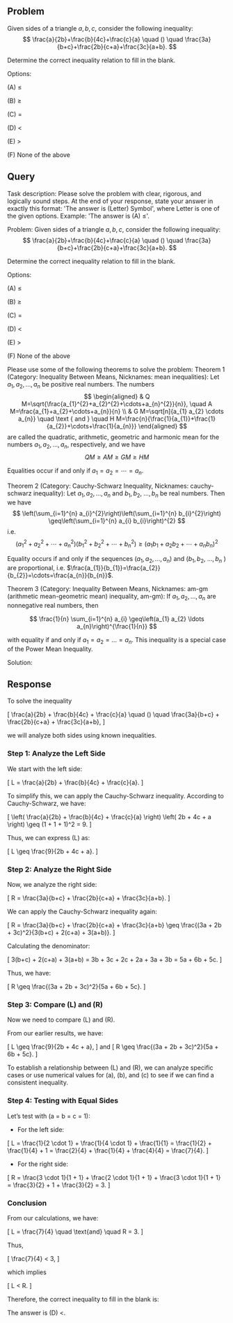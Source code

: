 ## Problem

Given sides of a triangle $a, b, c$, consider the following inequality:
$$
\frac{a}{2b}+\frac{b}{4c}+\frac{c}{a} \quad () \quad \frac{3a}{b+c}+\frac{2b}{c+a}+\frac{3c}{a+b}.
$$

Determine the correct inequality relation to fill in the blank.

Options:

(A) $\leq$ 

(B) $\geq$

(C) $=$ 

(D) $<$

(E) $>$

(F) None of the above

## Query

Task description: Please solve the problem with clear, rigorous, and logically sound steps. At the end of your response, state your answer in exactly this format: 'The answer is (Letter) Symbol', where Letter is one of the given options. Example: 'The answer is (A) $\leq$'.

Problem: Given sides of a triangle $a, b, c$, consider the following inequality:
$$
\frac{a}{2b}+\frac{b}{4c}+\frac{c}{a} \quad () \quad \frac{3a}{b+c}+\frac{2b}{c+a}+\frac{3c}{a+b}.
$$

Determine the correct inequality relation to fill in the blank.

Options:

(A) $\leq$ 

(B) $\geq$

(C) $=$ 

(D) $<$

(E) $>$

(F) None of the above

Please use some of the following theorems to solve the problem:
Theorem 1 (Category: Inequality Between Means, Nicknames: mean inequalities): Let $a_{1}, a_{2}, \ldots, a_{n}$ be positive real numbers. The numbers
$$
\begin{aligned}
& Q M=\sqrt{\frac{a_{1}^{2}+a_{2}^{2}+\cdots+a_{n}^{2}}{n}}, \quad A M=\frac{a_{1}+a_{2}+\cdots+a_{n}}{n} \\
& G M=\sqrt[n]{a_{1} a_{2} \cdots a_{n}} \quad \text { and } \quad H M=\frac{n}{\frac{1}{a_{1}}+\frac{1}{a_{2}}+\cdots+\frac{1}{a_{n}}}
\end{aligned}
$$
are called the quadratic, arithmetic, geometric and harmonic mean for the numbers $a_{1}, a_{2}, \ldots, a_{n}$, respectively, and we have
$$
Q M \geq A M \geq G M \geq H M
$$

Equalities occur if and only if $a_{1}=a_{2}=\cdots=a_{n}$.

Theorem 2 (Category: Cauchy-Schwarz Inequality, Nicknames: cauchy-schwarz inequality): Let $a_{1}, a_{2}, \ldots, a_{n}$ and $b_{1}, b_{2}$, $\ldots, b_{n}$ be real numbers. Then we have
$$
\left(\sum_{i=1}^{n} a_{i}^{2}\right)\left(\sum_{i=1}^{n} b_{i}^{2}\right) \geq\left(\sum_{i=1}^{n} a_{i} b_{i}\right)^{2}
$$
i.e.
$$
\left(a_{1}^{2}+a_{2}^{2}+\cdots+a_{n}^{2}\right)\left(b_{1}^{2}+b_{2}^{2}+\cdots+b_{n}^{2}\right) \geq\left(a_{1} b_{1}+a_{2} b_{2}+\cdots+a_{n} b_{n}\right)^{2}
$$

Equality occurs if and only if the sequences $\left(a_{1}, a_{2}, \ldots, a_{n}\right)$ and $\left(b_{1}, b_{2}\right.$, $\ldots, b_{n}$ ) are proportional, i.e. $\frac{a_{1}}{b_{1}}=\frac{a_{2}}{b_{2}}=\cdots=\frac{a_{n}}{b_{n}}$.

Theorem 3 (Category: Inequality Between Means, Nicknames: am-gm (arithmetic mean-geometric mean) inequality, am-gm): If $a_{1}, a_{2}, \ldots, a_{n}$ are nonnegative real numbers, then

$$
\frac{1}{n} \sum_{i=1}^{n} a_{i} \geq\left(a_{1} a_{2} \ldots a_{n}\right)^{\frac{1}{n}}
$$

with equality if and only if $a_{1}=a_{2}=\ldots=a_{n}$. This inequality is a special case of the Power Mean Inequality.

Solution:

## Response

To solve the inequality 

\[
\frac{a}{2b} + \frac{b}{4c} + \frac{c}{a} \quad () \quad \frac{3a}{b+c} + \frac{2b}{c+a} + \frac{3c}{a+b},
\]

we will analyze both sides using known inequalities.

### Step 1: Analyze the Left Side

We start with the left side:

\[
L = \frac{a}{2b} + \frac{b}{4c} + \frac{c}{a}.
\]

To simplify this, we can apply the Cauchy-Schwarz inequality. According to Cauchy-Schwarz, we have:

\[
\left( \frac{a}{2b} + \frac{b}{4c} + \frac{c}{a} \right) \left( 2b + 4c + a \right) \geq (1 + 1 + 1)^2 = 9.
\]

Thus, we can express \(L\) as:

\[
L \geq \frac{9}{2b + 4c + a}.
\]

### Step 2: Analyze the Right Side

Now, we analyze the right side:

\[
R = \frac{3a}{b+c} + \frac{2b}{c+a} + \frac{3c}{a+b}.
\]

We can apply the Cauchy-Schwarz inequality again:

\[
R = \frac{3a}{b+c} + \frac{2b}{c+a} + \frac{3c}{a+b} \geq \frac{(3a + 2b + 3c)^2}{3(b+c) + 2(c+a) + 3(a+b)}.
\]

Calculating the denominator:

\[
3(b+c) + 2(c+a) + 3(a+b) = 3b + 3c + 2c + 2a + 3a + 3b = 5a + 6b + 5c.
\]

Thus, we have:

\[
R \geq \frac{(3a + 2b + 3c)^2}{5a + 6b + 5c}.
\]

### Step 3: Compare \(L\) and \(R\)

Now we need to compare \(L\) and \(R\). 

From our earlier results, we have:

\[
L \geq \frac{9}{2b + 4c + a},
\]
and
\[
R \geq \frac{(3a + 2b + 3c)^2}{5a + 6b + 5c}.
\]

To establish a relationship between \(L\) and \(R\), we can analyze specific cases or use numerical values for \(a\), \(b\), and \(c\) to see if we can find a consistent inequality.

### Step 4: Testing with Equal Sides

Let’s test with \(a = b = c = 1\):

- For the left side:

\[
L = \frac{1}{2 \cdot 1} + \frac{1}{4 \cdot 1} + \frac{1}{1} = \frac{1}{2} + \frac{1}{4} + 1 = \frac{2}{4} + \frac{1}{4} + \frac{4}{4} = \frac{7}{4}.
\]

- For the right side:

\[
R = \frac{3 \cdot 1}{1 + 1} + \frac{2 \cdot 1}{1 + 1} + \frac{3 \cdot 1}{1 + 1} = \frac{3}{2} + 1 + \frac{3}{2} = 3.
\]

### Conclusion

From our calculations, we have:

\[
L = \frac{7}{4} \quad \text{and} \quad R = 3.
\]

Thus, 

\[
\frac{7}{4} < 3,
\]

which implies 

\[
L < R.
\]

Therefore, the correct inequality to fill in the blank is:

The answer is (D) $<$.